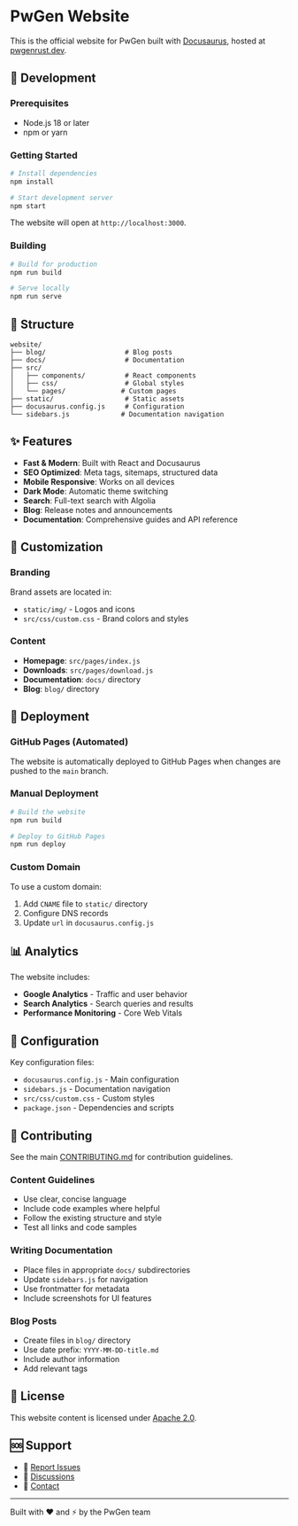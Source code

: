 # PwGen Website

This is the official website for PwGen built with [Docusaurus](https://docusaurus.io/), hosted at [pwgenrust.dev](https://pwgenrust.dev).

## 🚀 Development

### Prerequisites

- Node.js 18 or later
- npm or yarn

### Getting Started

```bash
# Install dependencies
npm install

# Start development server
npm start
```

The website will open at `http://localhost:3000`.

### Building

```bash
# Build for production
npm run build

# Serve locally
npm run serve
```

## 📁 Structure

```
website/
├── blog/                    # Blog posts
├── docs/                    # Documentation
├── src/
│   ├── components/          # React components
│   ├── css/                 # Global styles
│   └── pages/              # Custom pages
├── static/                  # Static assets
├── docusaurus.config.js     # Configuration
└── sidebars.js             # Documentation navigation
```

## ✨ Features

- **Fast & Modern**: Built with React and Docusaurus
- **SEO Optimized**: Meta tags, sitemaps, structured data
- **Mobile Responsive**: Works on all devices
- **Dark Mode**: Automatic theme switching
- **Search**: Full-text search with Algolia
- **Blog**: Release notes and announcements
- **Documentation**: Comprehensive guides and API reference

## 🎨 Customization

### Branding

Brand assets are located in:
- `static/img/` - Logos and icons
- `src/css/custom.css` - Brand colors and styles

### Content

- **Homepage**: `src/pages/index.js`
- **Downloads**: `src/pages/download.js`
- **Documentation**: `docs/` directory
- **Blog**: `blog/` directory

## 🚀 Deployment

### GitHub Pages (Automated)

The website is automatically deployed to GitHub Pages when changes are pushed to the `main` branch.

### Manual Deployment

```bash
# Build the website
npm run build

# Deploy to GitHub Pages
npm run deploy
```

### Custom Domain

To use a custom domain:

1. Add `CNAME` file to `static/` directory
2. Configure DNS records
3. Update `url` in `docusaurus.config.js`

## 📊 Analytics

The website includes:

- **Google Analytics** - Traffic and user behavior
- **Search Analytics** - Search queries and results
- **Performance Monitoring** - Core Web Vitals

## 🔧 Configuration

Key configuration files:

- `docusaurus.config.js` - Main configuration
- `sidebars.js` - Documentation navigation
- `src/css/custom.css` - Custom styles
- `package.json` - Dependencies and scripts

## 🤝 Contributing

See the main [CONTRIBUTING.md](../CONTRIBUTING.md) for contribution guidelines.

### Content Guidelines

- Use clear, concise language
- Include code examples where helpful
- Follow the existing structure and style
- Test all links and code samples

### Writing Documentation

- Place files in appropriate `docs/` subdirectories
- Update `sidebars.js` for navigation
- Use frontmatter for metadata
- Include screenshots for UI features

### Blog Posts

- Create files in `blog/` directory
- Use date prefix: `YYYY-MM-DD-title.md`
- Include author information
- Add relevant tags

## 📄 License

This website content is licensed under [Apache 2.0](../LICENSE).

## 🆘 Support

- 🐛 [Report Issues](https://github.com/your-username/pwgen/issues)
- 💬 [Discussions](https://github.com/your-username/pwgen/discussions)
- 📧 [Contact](mailto:team@pwgenrust.dev)

---

Built with ❤️ and ⚡ by the PwGen team